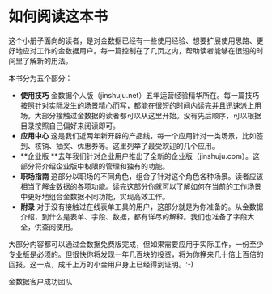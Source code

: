 # 如何阅读这本书

这个小册子面向的读者，是对金数据已经有一些使用经验、想要扩展使用思路、更好地应对工作的金数据用户。每一篇控制在了几页之内，帮助读者能够在很短的时间里了解新的用法。

本书分为五个部分：

* **使用技巧** 金数据个人版（jinshuju.net）五年运营经验精华所在。每一篇技巧按照针对实际发生的场景精心而写，都能在很短的时间内读完并且迅速派上用场。大部分接触过金数据的读者都可以从这里开始。没有先后顺序，可以根据目录按照自己偏好来阅读即可。
* **应用中心** 这是我们近两年新开辟的产品线，每一个应用针对一类场景，比如签到、核销、抽奖、优惠券等。这里列举了最受欢迎的几个应用。
* **企业版 **去年我们针对企业用户推出了全新的企业版（jinshuju.com）。这部分将介绍企业版中权限的管理和独有的功能。
* **职场指南** 这部分以职场的不同角色，组合了针对这个角色各种场景。读者应该相当了解金数据的各项功能。读完这部分你就可以了解如何在当前的工作场景中更好地组合金数据不同功能，实现高效工作。
* **附录** 对于没有接触过在线表单工具的用户，这部分就是为你准备的。从金数据介绍，到什么是表单、字段、数据，都有详尽的解释。我们也准备了字段大全，供查阅使用。

大部分内容都可以通过金数据免费版完成，但如果需要应用于实际工作，一份至少专业版是必须的。但很快你将发现一年几百块的投资，将为你挣来几十倍上百倍的回报。这一点，成千上万的小金用户身上已经得到证明。:-\)

金数据客户成功团队

